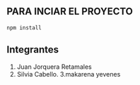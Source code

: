 ## PARA INCIAR EL PROYECTO 
```sh
npm install
```

## Integrantes

1. Juan Jorquera Retamales
2. Silvia Cabello.
3.makarena yevenes 